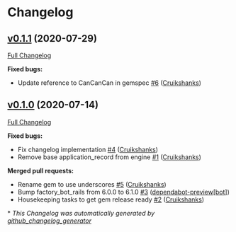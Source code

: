 # Changelog

## [v0.1.1](https://github.com/DEFRA/defra-ruby-features/tree/v0.1.1) (2020-07-29)

[Full Changelog](https://github.com/DEFRA/defra-ruby-features/compare/v0.1.0...v0.1.1)

**Fixed bugs:**

- Update reference to CanCanCan in gemspec [\#6](https://github.com/DEFRA/defra-ruby-features/pull/6) ([Cruikshanks](https://github.com/Cruikshanks))

## [v0.1.0](https://github.com/DEFRA/defra-ruby-features/tree/v0.1.0) (2020-07-14)

[Full Changelog](https://github.com/DEFRA/defra-ruby-features/compare/e4795fb91eaf12d9a9e96f099f641e74b14645e2...v0.1.0)

**Fixed bugs:**

- Fix changelog implementation [\#4](https://github.com/DEFRA/defra-ruby-features/pull/4) ([Cruikshanks](https://github.com/Cruikshanks))
- Remove base application\_record from engine [\#1](https://github.com/DEFRA/defra-ruby-features/pull/1) ([Cruikshanks](https://github.com/Cruikshanks))

**Merged pull requests:**

- Rename gem to use underscores [\#5](https://github.com/DEFRA/defra-ruby-features/pull/5) ([Cruikshanks](https://github.com/Cruikshanks))
- Bump factory\_bot\_rails from 6.0.0 to 6.1.0 [\#3](https://github.com/DEFRA/defra-ruby-features/pull/3) ([dependabot-preview[bot]](https://github.com/apps/dependabot-preview))
- Housekeeping tasks to get gem release ready [\#2](https://github.com/DEFRA/defra-ruby-features/pull/2) ([Cruikshanks](https://github.com/Cruikshanks))



\* *This Changelog was automatically generated by [github_changelog_generator](https://github.com/github-changelog-generator/github-changelog-generator)*

